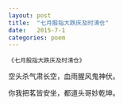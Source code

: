 ```yaml
---
layout: post
title:  "七月股指大跌庆及时清仓"
date:   2015-7-1
categories: poem
---
```

`《七月股指大跌庆及时清仓》`

空头杀气肃长空，血雨腥风鬼神伏。

你我把茗皆安坐，都道头哥妙乾坤。

<!--more-->

<script>
  (function(i,s,o,g,r,a,m){i['GoogleAnalyticsObject']=r;i[r]=i[r]||function(){
  (i[r].q=i[r].q||[]).push(arguments)},i[r].l=1*new Date();a=s.createElement(o),
  m=s.getElementsByTagName(o)[0];a.async=1;a.src=g;m.parentNode.insertBefore(a,m)
  })(window,document,'script','https://www.google-analytics.com/analytics.js','ga');

  ga('create', 'UA-85986843-1', 'auto');
  ga('send', 'pageview');

</script>
